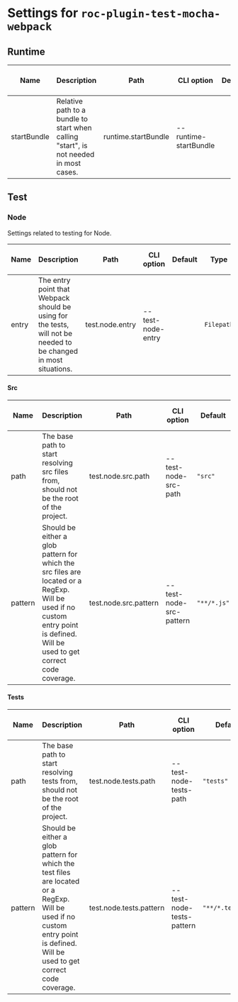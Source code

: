 # Settings for `roc-plugin-test-mocha-webpack`

## Runtime

| Name        | Description                                                                                                                                                                    | Path                    | CLI option                | Default          | Type              | Required | Can be empty | Extensions                    |
| ----------- | ------------------------------------------------------------------------------------------------------------------------------------------------------------------------------ | ----------------------- | ------------------------- | ---------------- | ----------------- | -------- | ------------ | ----------------------------- |
| startBundle | Relative path to a bundle to start when calling &quot;start&quot;, is not needed in most cases.                                                                                | runtime.startBundle     | --runtime-startBundle     |                  | `Filepath`        | No       | No           | roc-plugin-start              |

## Test


### Node
Settings related to testing for Node.

| Name        | Description                                                                                                                                                                    | Path                    | CLI option                | Default          | Type              | Required | Can be empty | Extensions                    |
| ----------- | ------------------------------------------------------------------------------------------------------------------------------------------------------------------------------ | ----------------------- | ------------------------- | ---------------- | ----------------- | -------- | ------------ | ----------------------------- |
| entry       | The entry point that Webpack should be using for the tests, will not be needed to be changed in most situations.                                                               | test.node.entry         | --test-node-entry         |                  | `Filepath`        | No       | No           | roc-plugin-test-mocha-webpack |

#### Src

| Name        | Description                                                                                                                                                                    | Path                    | CLI option                | Default          | Type              | Required | Can be empty | Extensions                    |
| ----------- | ------------------------------------------------------------------------------------------------------------------------------------------------------------------------------ | ----------------------- | ------------------------- | ---------------- | ----------------- | -------- | ------------ | ----------------------------- |
| path        | The base path to start resolving src files from, should not be the root of the project.                                                                                        | test.node.src.path      | --test-node-src-path      | `"src"`          | `Filepath`        | No       | No           | roc-plugin-test-mocha-webpack |
| pattern     | Should be either a glob pattern for which the src files are located or a RegExp. Will be used if no custom entry point is defined. Will be used to get correct code coverage.  | test.node.src.pattern   | --test-node-src-pattern   | `"**/*.js"`      | `RegExp / String` | No       | No           | roc-plugin-test-mocha-webpack |

#### Tests

| Name        | Description                                                                                                                                                                    | Path                    | CLI option                | Default          | Type              | Required | Can be empty | Extensions                    |
| ----------- | ------------------------------------------------------------------------------------------------------------------------------------------------------------------------------ | ----------------------- | ------------------------- | ---------------- | ----------------- | -------- | ------------ | ----------------------------- |
| path        | The base path to start resolving tests from, should not be the root of the project.                                                                                            | test.node.tests.path    | --test-node-tests-path    | `"tests"`        | `Filepath`        | No       | No           | roc-plugin-test-mocha-webpack |
| pattern     | Should be either a glob pattern for which the test files are located or a RegExp. Will be used if no custom entry point is defined. Will be used to get correct code coverage. | test.node.tests.pattern | --test-node-tests-pattern | `"**/*.test.js"` | `RegExp / String` | No       | No           | roc-plugin-test-mocha-webpack |
